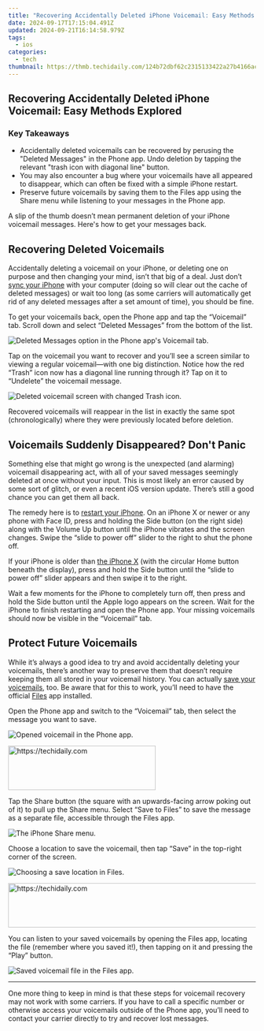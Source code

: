 ```yaml
---
title: "Recovering Accidentally Deleted iPhone Voicemail: Easy Methods Explored"
date: 2024-09-17T17:15:04.491Z
updated: 2024-09-21T16:14:58.979Z
tags:
  - ios
categories:
  - tech
thumbnail: https://thmb.techidaily.com/124b72dbf62c2315133422a27b4166aca8de938c7b4431d8ccd93ecf0eac5efe.png
---
```


## Recovering Accidentally Deleted iPhone Voicemail: Easy Methods Explored

### Key Takeaways

* Accidentally deleted voicemails can be recovered by perusing the "Deleted Messages" in the Phone app. Undo deletion by tapping the relevant "trash icon with diagonal line" button.
* You may also encounter a bug where your voicemails have all appeared to disappear, which can often be fixed with a simple iPhone restart.
* Preserve future voicemails by saving them to the Files app using the Share menu while listening to your messages in the Phone app.

 A slip of the thumb doesn’t mean permanent deletion of your iPhone voicemail messages. Here's how to get your messages back.

##  Recovering Deleted Voicemails

 Accidentally deleting a voicemail on your iPhone, or deleting one on purpose and then changing your mind, isn’t that big of a deal. Just don’t [sync your iPhone](https://extra-resources.techidaily.com/2024-approved-best-web-conversion-solutions-for-direct-hassle-free-gif-to-video/) with your computer (doing so will clear out the cache of deleted messages) or wait too long (as some carriers will automatically get rid of any deleted messages after a set amount of time), you should be fine.

 To get your voicemails back, open the Phone app and tap the “Voicemail” tab. Scroll down and select “Deleted Messages” from the bottom of the list.

![Deleted Messages option in the Phone app's Voicemail tab.](https://static1.howtogeekimages.com/wordpress/wp-content/uploads/2024/08/voicemail-01.jpg) 

 Tap on the voicemail you want to recover and you’ll see a screen similar to viewing a regular voicemail—with one big distinction. Notice how the red “Trash” icon now has a diagonal line running through it? Tap on it to “Undelete” the voicemail message.

![Deleted voicemail screen with changed Trash icon.](https://static1.howtogeekimages.com/wordpress/wp-content/uploads/2024/08/voicemail-02.jpg) 

 Recovered voicemails will reappear in the list in exactly the same spot (chronologically) where they were previously located before deletion.

##  Voicemails Suddenly Disappeared? Don't Panic

 Something else that might go wrong is the unexpected (and alarming) voicemail disappearing act, with all of your saved messages seemingly deleted at once without your input. This is most likely an error caused by some sort of glitch, or even a recent iOS version update. There’s still a good chance you can get them all back.

 The remedy here is to [restart your iPhone](https://extra-resources.techidaily.com/navigating-to-get-windows-movie-maker-6-installed/). On an iPhone X or newer or any phone with Face ID, press and holding the Side button (on the right side) along with the Volume Up button until the iPhone vibrates and the screen changes. Swipe the “slide to power off” slider to the right to shut the phone off.

 If your iPhone is older than [the iPhone X](https://phone-solutions.techidaily.com/device-unlock-realme-by-drfone-android-unlock-android-unlock/) (with the circular Home button beneath the display), press and hold the Side button until the “slide to power off” slider appears and then swipe it to the right.

 Wait a few moments for the iPhone to completely turn off, then press and hold the Side button until the Apple logo appears on the screen. Wait for the iPhone to finish restarting and open the Phone app. Your missing voicemails should now be visible in the “Voicemail” tab.

##  Protect Future Voicemails

 While it’s always a good idea to try and avoid accidentally deleting your voicemails, there’s another way to preserve them that doesn’t require keeping them all stored in your voicemail history. You can actually [save your voicemails](https://digital-screen-recording.techidaily.com/in-2024-game-capture-without-xboxs-intrusive-game-bar/), too. Be aware that for this to work, you’ll need to have the official [Files](https://apps.apple.com/us/app/files/id1232058109) app installed.

 Open the Phone app and switch to the “Voicemail” tab, then select the message you want to save.

![Opened voicemail in the Phone app.](https://static1.howtogeekimages.com/wordpress/wp-content/uploads/2024/08/voicemail-05.jpg) 

<!-- affiliate ads begin -->
<a href="https://aligracehair.sjv.io/c/5597632/1915865/19272" target="_top" id="1915865">
  <img src="//a.impactradius-go.com/display-ad/19272-1915865" border="0" alt="https://techidaily.com" width="300" height="90"/>
</a>
<img height="0" width="0" src="https://aligracehair.sjv.io/i/5597632/1915865/19272" style="position:absolute;visibility:hidden;" border="0" />
<!-- affiliate ads end -->

 Tap the Share button (the square with an upwards-facing arrow poking out of it) to pull up the Share menu. Select “Save to Files” to save the message as a separate file, accessible through the Files app.

![The iPhone Share menu.](https://static1.howtogeekimages.com/wordpress/wp-content/uploads/2024/08/voicemail-06.jpg) 

 Choose a location to save the voicemail, then tap “Save” in the top-right corner of the screen.

![Choosing a save location in Files.](https://static1.howtogeekimages.com/wordpress/wp-content/uploads/2024/08/voicemail-07.jpg) 

<!-- affiliate ads begin -->
<a href="https://aligracehair.sjv.io/c/5597632/2006919/19272" target="_top" id="2006919">
  <img src="//a.impactradius-go.com/display-ad/19272-2006919" border="0" alt="https://techidaily.com" width="728" height="90"/>
</a>
<img height="0" width="0" src="https://aligracehair.sjv.io/i/5597632/2006919/19272" style="position:absolute;visibility:hidden;" border="0" />
<!-- affiliate ads end -->

 You can listen to your saved voicemails by opening the Files app, locating the file (remember where you saved it!), then tapping on it and pressing the “Play” button.

![Saved voicemail file in the Files app.](https://static1.howtogeekimages.com/wordpress/wp-content/uploads/2024/08/voicemail-08.jpg) 

---

 One more thing to keep in mind is that these steps for voicemail recovery may not work with some carriers. If you have to call a specific number or otherwise access your voicemails outside of the Phone app, you’ll need to contact your carrier directly to try and recover lost messages.

<ins class="adsbygoogle"
     style="display:block"
     data-ad-format="autorelaxed"
     data-ad-client="ca-pub-7571918770474297"
     data-ad-slot="1223367746"></ins>

<ins class="adsbygoogle"
     style="display:block"
     data-ad-client="ca-pub-7571918770474297"
     data-ad-slot="8358498916"
     data-ad-format="auto"
     data-full-width-responsive="true"></ins>



